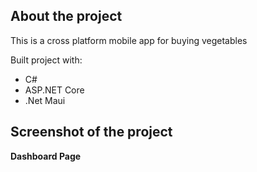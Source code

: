 ## __About the project__  
This is a cross platform mobile app for buying vegetables

Built project with:
- C#
- ASP.NET Core
- .Net Maui
   
## Screenshot of the project     
__Dashboard Page__    
